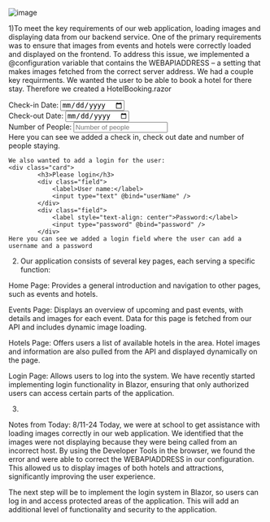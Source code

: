 ![image](https://github.com/user-attachments/assets/bdf2c7dd-1936-480f-a06b-acb3ad158937)

1)To meet the key requirements of our web application, loading images and displaying data from our backend service. One of the primary requirements was to ensure that images from events and hotels were correctly loaded and displayed on the frontend. To address this issue, we implemented a @configuration variable that contains the WEBAPIADDRESS – a setting that makes images fetched from the correct server address.
We had a couple key requirments. We wanted the user to be able to book a hotel for there stay. Therefore we created a HotelBooking.razor 
 <div class="row justify-content-center mt-4">
        <div class="col-md-4">
            <label for="checkInDate">Check-in Date:</label>
            <input type="date" id="checkInDate" @bind="checkInDate" min="@todayString" class="form-control" />
        </div>
        <div class="col-md-4">
            <label for="checkOutDate">Check-out Date:</label>
            <input type="date" id="checkOutDate" @bind="checkOutDate" min="@todayString" class="form-control" />
        </div>
        <div class="col-md-4">
            <label for="numberOfPeople">Number of People:</label>
            <input type="number" id="numberOfPeople" @bind="numberOfPeople" min="1" class="form-control" placeholder="Number of people" />
        </div>
    </div>
    Here you can see we added a check in, check out date and number of people staying.
    
    We also wanted to add a login for the user:  
    <div class="card">
            <h3>Please login</h3>
            <div class="field">
                <label>User name:</label>
                <input type="text" @bind="userName" />
            </div>
            <div class="field">
                <label style="text-align: center">Password:</label>
                <input type="password" @bind="password" />
            </div>
    Here you can see we added a login field where the user can add a username and a password

2) Our application consists of several key pages, each serving a specific function:

Home Page: Provides a general introduction and navigation to other pages, such as events and hotels.

Events Page: Displays an overview of upcoming and past events, with details and images for each event. Data for this page is fetched from our API and includes dynamic image loading.

Hotels Page: Offers users a list of available hotels in the area. Hotel images and information are also pulled from the API and displayed dynamically on the page.

Login Page: Allows users to log into the system. We have recently started implementing login functionality in Blazor, ensuring that only authorized users can access certain parts of the application.

3)

Notes from Today: 8/11-24
Today, we were at school to get assistance with loading images correctly in our web application. We identified that the images were not displaying because they were being called from an incorrect host. By using the Developer Tools in the browser, we found the error and were able to correct the WEBAPIADDRESS in our configuration. This allowed us to display images of both hotels and attractions, significantly improving the user experience.

The next step will be to implement the login system in Blazor, so users can log in and access protected areas of the application. This will add an additional level of functionality and security to the application.
